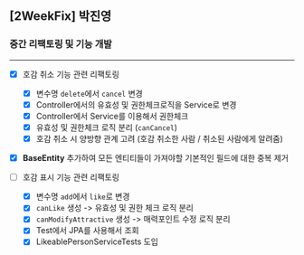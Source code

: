 ## [2WeekFix] 박진영

### 중간 리팩토링 및 기능 개발

---  

- [x] 호감 취소 기능 관련 리팩토링
  - [x] 변수명 `delete`에서 `cancel` 변경
  - [x] Controller에서의 유효성 및 권한체크로직을 Service로 변경
  - [x] Controller에서 Service를 이용해서 권한체크
  - [x] 유효성 및 권한체크 로직 분리 (`canCancel`)
  - [x] 호감 취소 시 양방향 관계 고려 (호감 취소한 사람 / 취소된 사람에게 알려줌)

- [x] **BaseEntity** 추가하여 모든 엔티티들이 가져야할 기본적인 필드에 대한 중복 제거

- [ ] 호감 표시 기능 관련 리팩토링
  - [x] 변수명 `add`에서 `like`로 변경
  - [x] `canLike` 생성 -> 유효성 및 권한 체크 로직 분리
  - [x] `canModifyAttractive` 생성 -> 매력포인트 수정 로직 분리
  - [x] Test에서 JPA를 사용해서 조회
  - [X] LikeablePersonServiceTests 도입
